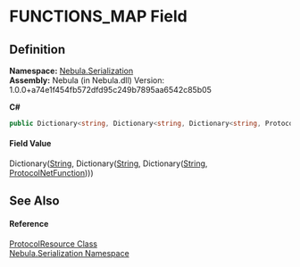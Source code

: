 # FUNCTIONS_MAP Field




## Definition
**Namespace:** <a href="N_Nebula_Serialization">Nebula.Serialization</a>  
**Assembly:** Nebula (in Nebula.dll) Version: 1.0.0+a74e1f454fb572dfd95c249b7895aa6542c85b05

**C#**
``` C#
public Dictionary<string, Dictionary<string, Dictionary<string, ProtocolNetFunction>>> FUNCTIONS_MAP
```



#### Field Value
Dictionary(<a href="https://learn.microsoft.com/dotnet/api/system.string" target="_blank" rel="noopener noreferrer">String</a>, Dictionary(<a href="https://learn.microsoft.com/dotnet/api/system.string" target="_blank" rel="noopener noreferrer">String</a>, Dictionary(<a href="https://learn.microsoft.com/dotnet/api/system.string" target="_blank" rel="noopener noreferrer">String</a>, <a href="T_Nebula_Serialization_ProtocolNetFunction">ProtocolNetFunction</a>)))

## See Also


#### Reference
<a href="T_Nebula_Serialization_ProtocolResource">ProtocolResource Class</a>  
<a href="N_Nebula_Serialization">Nebula.Serialization Namespace</a>  
